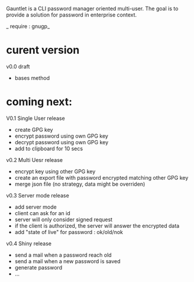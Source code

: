 Gauntlet is a CLI password manager oriented multi-user.
The goal is to provide a solution for password in enterprise context.

_ require : gnugp_

# curent version
v0.0 draft
* bases method


# coming next:
V0.1 Single User release
* create GPG key
* encrypt password using own GPG key
* decrypt password using own GPG key
* add to clipboard for 10 secs

v0.2 Multi Uesr release
* encrypt key using other GPG key
* create an export file with password encrypted matching other GPG key
* merge json file (no strategy, data might be overriden)

v0.3 Server mode release
* add server mode
* client can ask for an id
* server will only consider signed request
* if the client is authorized, the server will answer the encrypted data
* add "state of live" for password : ok/old/nok

v0.4 Shiny release
* send a mail when a password reach old
* send a mail when a new password is saved
* generate password
* ...

